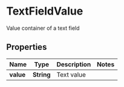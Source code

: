 

# TextFieldValue

Value container of a text field

## Properties

Name | Type | Description | Notes
------------ | ------------- | ------------- | -------------
**value** | **String** | Text value | 



